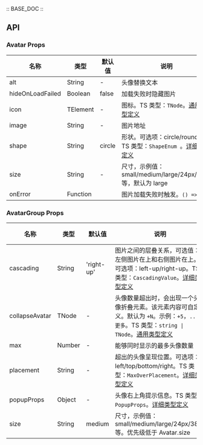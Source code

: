 :: BASE_DOC ::

## API

### Avatar Props

名称 | 类型 | 默认值 | 说明 | 必传
-- | -- | -- | -- | --
alt | String | - | 头像替换文本 | N
hideOnLoadFailed | Boolean | false | 加载失败时隐藏图片 | N
icon | TElement | - | 图标。TS 类型：`TNode`。[通用类型定义](https://github.com/Tencent/tdesign-react/blob/main/src/common.ts) | N
image | String | - | 图片地址 | N
shape | String | circle | 形状。可选项：circle/round。TS 类型：`ShapeEnum `。[详细类型定义](https://github.com/Tencent/tdesign-react/blob/main/src/avatar/type.ts) | N
size | String | - | 尺寸，示例值：small/medium/large/24px/38px 等，默认为 large | N
onError | Function |  | 图片加载失败时触发。`() => {}` | N

### AvatarGroup Props

名称 | 类型 | 默认值 | 说明 | 必传
-- | -- | -- | -- | --
cascading | String | 'right-up' | 图片之间的层叠关系，可选值：左侧图片在上和右侧图片在上。可选项：left-up/right-up。TS 类型：`CascadingValue`。[详细类型定义](https://github.com/Tencent/tdesign-react/blob/main/src/avatar/type.ts) | N
collapseAvatar | TNode | - | 头像数量超出时，会出现一个头像折叠元素。该元素内容可自定义。默认为 `+N`。示例：`+5`，`...`, `更多`。TS 类型：<code>string &#124; TNode</code>。[通用类型定义](https://github.com/Tencent/tdesign-react/blob/main/src/common.ts) | N
max | Number | - | 能够同时显示的最多头像数量 | N
placement | String | - | 超出的头像呈现位置。可选项：left/top/bottom/right。TS 类型：`MaxOverPlacement`。[详细类型定义](https://github.com/Tencent/tdesign-react/blob/main/src/avatar/type.ts) | N
popupProps | Object | - | 头像右上角提示信息。TS 类型：`PopupProps`。[详细类型定义](https://github.com/Tencent/tdesign-react/blob/main/src/avatar/type.ts) | N
size | String | medium | 尺寸，示例值：small/medium/large/24px/38px 等。优先级低于 Avatar.size | N
